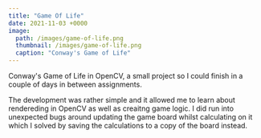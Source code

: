 ```yaml
---
title: "Game Of Life"
date: 2021-11-03 +0000
image: 
  path: /images/game-of-life.png
  thumbnail: /images/game-of-life.png
  caption: "Conway's Game of Life"
---
```


Conway's Game of Life in OpenCV, a small project so I could finish in a couple of days in between assignments.

The development was rather simple and it allowed me to learn about rendereding in OpenCV as well as creaitng game logic. I did run into unexpected bugs around updating the game board whilst calculating on it which I solved by saving the calculations to a copy of the board instead.

